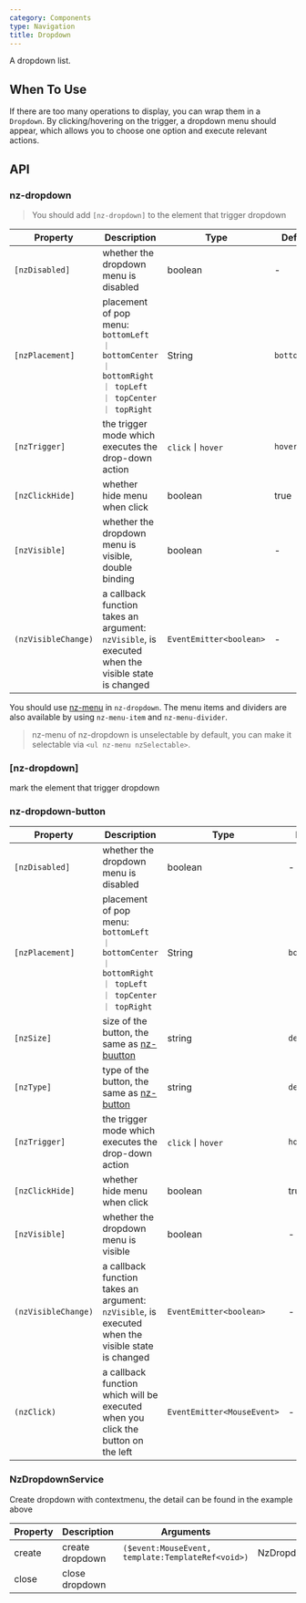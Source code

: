 ```yaml
---
category: Components
type: Navigation
title: Dropdown
---
```


A dropdown list.

## When To Use

If there are too many operations to display, you can wrap them in a `Dropdown`. By clicking/hovering on the trigger, a dropdown menu should appear, which allows you to choose one option and execute relevant actions.

## API

### nz-dropdown

> You should add  `[nz-dropdown]` to the element that trigger dropdown

| Property | Description | Type | Default |
| -------- | ----------- | ---- | ------- |
| `[nzDisabled]` | whether the dropdown menu is disabled | boolean | - |
| `[nzPlacement]` | placement of pop menu: `bottomLeft ｜ bottomCenter ｜ bottomRight ｜ topLeft ｜ topCenter ｜ topRight` | String | `bottomLeft` |
| `[nzTrigger]` | the trigger mode which executes the drop-down action | `click`丨`hover` | `hover` |
| `[nzClickHide]` | whether hide menu when click | boolean | true |
| `[nzVisible]` | whether the dropdown menu is visible, double binding | boolean | - |
| `(nzVisibleChange)` | a callback function takes an argument: `nzVisible`, is executed when the visible state is changed | `EventEmitter<boolean>` | - |

You should use [nz-menu](/components/menu/en) in `nz-dropdown`. The menu items and dividers are also available by using `nz-menu-item` and `nz-menu-divider`.

> nz-menu of nz-dropdown is unselectable by default, you can make it selectable via `<ul nz-menu nzSelectable>`.

### [nz-dropdown]

mark the element that trigger dropdown

### nz-dropdown-button

| Property | Description | Type | Default |
| -------- | ----------- | ---- | ------- |
| `[nzDisabled]` | whether the dropdown menu is disabled | boolean | - |
| `[nzPlacement]` | placement of pop menu: `bottomLeft ｜ bottomCenter ｜ bottomRight ｜ topLeft ｜ topCenter ｜ topRight` | String | `bottomLeft` |
| `[nzSize]` | size of the button, the same as [nz-buutton](/components/button/en) | string | `default` |
| `[nzType]` | type of the button, the same as [nz-button](/components/button/en) | string | `default` |
| `[nzTrigger]` | the trigger mode which executes the drop-down action | `click`丨`hover` | `hover` |
| `[nzClickHide]` | whether hide menu when click | boolean | true |
| `[nzVisible]` | whether the dropdown menu is visible | boolean | - |
| `(nzVisibleChange)` | a callback function takes an argument: `nzVisible`, is executed when the visible state is changed | `EventEmitter<boolean>` | - |
| `(nzClick)` | a callback function which will be executed when you click the button on the left | `EventEmitter<MouseEvent>` | - |


### NzDropdownService

Create dropdown with contextmenu, the detail can be found in the example above

| Property | Description | Arguments | Return Value |
| --- | --- | --- | --- |
| create | create dropdown | `($event:MouseEvent, template:TemplateRef<void>)` | NzDropdownContextComponent |
| close | close dropdown | | |